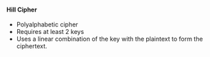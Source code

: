 #### Hill Cipher

- Polyalphabetic cipher
- Requires at least 2 keys
- Uses a linear combination of the key with the plaintext to form the ciphertext.
